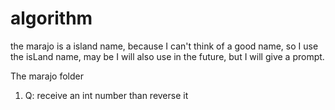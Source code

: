 # algorithm

the marajo is a island name, because I can't think of a good name, so I use the isLand name, may be I will also use in the future, but I will give a prompt.

The marajo folder
1.  Q: receive an int number than reverse it